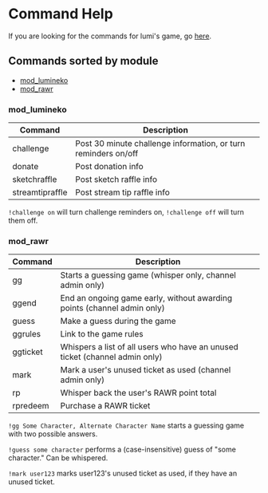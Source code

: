 Command Help
============

If you are looking for the commands for lumi's game, go [here](#mod_rawr).

## Commands sorted by module

- [mod_lumineko](#mod_lumineko)
- [mod_rawr](#mod_rawr)


### mod_lumineko

| Command         | Description
| --------------- | --------------------------------------------------------------
| challenge       | Post 30 minute challenge information, or turn reminders on/off
| donate          | Post donation info
| sketchraffle    | Post sketch raffle info
| streamtipraffle | Post stream tip raffle info

`!challenge on` will turn challenge reminders on, `!challenge off` will turn them off.


### mod_rawr

| Command  | Description
| -------- | ---------------------------------------------------------------------------
| gg       | Starts a guessing game (whisper only, channel admin only)
| ggend    | End an ongoing game early, without awarding points (channel admin only)
| guess    | Make a guess during the game
| ggrules  | Link to the game rules
| ggticket | Whispers a list of all users who have an unused ticket (channel admin only)
| mark     | Mark a user's unused ticket as used (channel admin only)
| rp       | Whisper back the user's RAWR point total
| rpredeem | Purchase a RAWR ticket

`!gg Some Character, Alternate Character Name` starts a guessing game with two possible answers.

`!guess some character` performs a (case-insensitive) guess of "some character." Can be whispered.

`!mark user123` marks user123's unused ticket as used, if they have an unused ticket.
